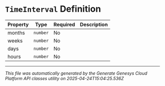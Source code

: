 # `TimeInterval` Definition

| Property | Type | Required | Description |
|----------|------|----------|-------------|
| months | `number` | No |  |
| weeks | `number` | No |  |
| days | `number` | No |  |
| hours | `number` | No |  |

---

*This file was automatically generated by the Generate Genesys Cloud Platform API classes utility on 2025-04-24T15:04:25.536Z*